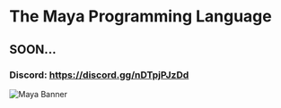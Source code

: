 # The Maya Programming Language

## SOON...

### Discord: https://discord.gg/nDTpjPJzDd

![Maya Banner](https://macioszektv.eu/mayabanner.png)
